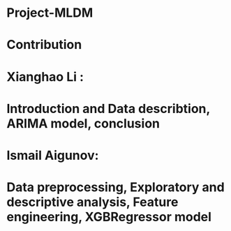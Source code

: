 # Project-MLDM
# Contribution
# Xianghao Li	:
# Introduction and Data describtion, ARIMA model, conclusion
# Ismail Aigunov:
# Data preprocessing, Exploratory and descriptive analysis, Feature engineering, XGBRegressor model 

